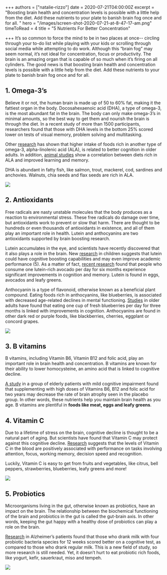 +++
authors = ["natalie-rizzo"]
date = 2020-07-21T04:00:00Z
excerpt = "Boosting brain health and concentration levels is possible with a little help from the diet. Add these nutrients to your plate to banish brain fog once and for all. "
hero = "/images/screen-shot-2020-07-21-at-8-47-17-am.png"
timeToRead = 4
title = "5 Nutrients For Better Concentration"

+++
It’s so common to force the mind to be in two places at once-- circling through your to-do list while playing with your kids or scrolling through social media while attempting to do work. Although this “brain fog” may seem normal, it’s not ideal for concentration, focus or productivity. The brain is an amazing organ that is capable of so much when it’s firing on all cylinders. The good news is that boosting brain health and concentration levels is possible with a little help from the diet. Add these nutrients to your plate to banish brain fog once and for all.

## **1. Omega-3’s**

Believe it or not, the human brain is made up of 50 to 60% fat, making it the fattiest organ in the body. Docosahexaenoic acid (DHA), a type of omega-3, is the most abundant fat in the brain. The body can only make omega-3’s in minimal amounts, so the best way to get them and nourish the brain is through the diet. In a recent study of more than 1500 participants, researchers found that those with DHA levels in the bottom 25% scored lower on tests of visual memory, problem solving and multitasking.

Other [research](https://www.ncbi.nlm.nih.gov/pmc/articles/PMC4105147/) has shown that higher intake of foods rich in another type of omega-3, alpha-linolenic acid (ALA), is related to better cognition in older adults. In addition, [animal studies](https://pubmed.ncbi.nlm.nih.gov/22048906/) show a correlation between diets rich in ALA and improved learning and memory.

DHA is abundant in fatty fish, like salmon, trout, mackerel, cod, sardines and anchovies. Walnuts, chia seeds and flax seeds are rich in ALA.

![](/images/screen-shot-2020-07-21-at-8-48-58-am.png)

## **2. Antioxidants**

Free radicals are nasty unstable molecules that the body produces as a reaction to environmental stress. These free radicals do damage over time, but antioxidants work to prevent or slow that harm. There are thought to be hundreds or even thousands of antioxidants in existence, and all of them play an important role in health. Lutein and anthocyanins are two antioxidants supported by brain boosting research.

Lutein accumulates in the eye, and scientists have recently discovered that it also plays a role in the brain. New [research](https://pubmed.ncbi.nlm.nih.gov/29439387/) in children suggests that lutein could have cognitive boosting capabilities and may even improve academic performance (5). As a matter of fact, [recent research]( "https://www.ncbi.nlm.nih.gov/pubmed/28832514") found that people who consume one lutein-rich avocado per day for six months experience significant improvements in cognition and memory. Lutein is found in eggs, avocados and leafy greens.

Anthocyanin is a type of flavonoid, otherwise known as a beneficial plant compound. Eating foods rich in anthocyanins, like blueberries, is associated with decreased age-related declines in mental functioning. [Studies](https://pubmed.ncbi.nlm.nih.gov/28283823/) in older adults have found that eating one cup of fresh blueberries per day for three months is linked with improvements in cognition. Anthocyanins are found in other dark red or purple foods, like blackberries, cherries, eggplant or concord grapes.

![](/images/screen-shot-2020-07-21-at-8-48-44-am.png)

## **3. B vitamins**

B vitamins, including Vitamin B6, Vitamin B12 and folic acid, play an important role in brain health and concentration. B vitamins are known for their ability to lower homocysteine, an amino acid that is linked to cognitive decline.

[A study](http://www.ncbi.nlm.nih.gov/pubmed/20838622) in a group of elderly patients with mild cognitive impairment found that supplementing with high doses of Vitamins B6, B12 and folic acid for two years may decrease the rate of brain atrophy seen in the placebo group. In other words, these nutrients help you maintain brain health as you age. B vitamins are plentiful in **foods like meat, eggs and leafy greens**.

## **4. Vitamin C**

Due to a lifetime of stress on the brain, cognitive decline is thought to be a natural part of aging. But scientists have found that Vitamin C may protect against this cognitive decline. [Research](https://www.ncbi.nlm.nih.gov/pmc/articles/PMC6454201/) suggests that the levels of Vitamin C in the blood are positively associated with performance on tasks involving attention, focus, working memory, decision speed and recognition.

Luckily, Vitamin C is easy to get from fruits and vegetables, like citrus, bell peppers, strawberries, blueberries, leafy greens and more!

![](/images/screen-shot-2020-07-21-at-8-47-17-am.png)

## **5. Probiotics**

Microorganisms living in the gut, otherwise known as probiotics, have an impact on the brain. The relationship between the biochemical functioning of the brain and probiotics in the gut is called the gut-brain axis. In other words, keeping the gut happy with a healthy dose of probiotics can play a role on the brain.

[Research](https://www.frontiersin.org/articles/10.3389/fnagi.2016.00256/full) in Alzheimer’s patients found that those who drank milk with four probiotic bacteria species for 12 weeks scored better on a cognitive test, as compared to those who drank regular milk. This is a new field of study, so more research is still needed. Yet, it doesn’t hurt to eat probiotic rich foods, like yogurt, kefir, sauerkraut, miso and tempeh.

![](/images/screen-shot-2020-07-21-at-8-48-34-am.png)